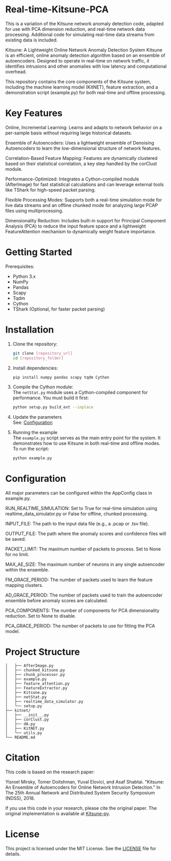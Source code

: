 
# Real-time-Kitsune-PCA
This is a variation of the Kitsune network anomaly detection code, adapted for use with PCA dimension reduction, and real-time network data processing. Additional code for simulating real-time data streams from existing data is included.

Kitsune: A Lightweight Online Network Anomaly Detection System 
Kitsune is an efficient, online anomaly detection algorithm based on an ensemble of autoencoders. Designed to operate in real-time on network traffic, it identifies intrusions and other anomalies with low latency and computational overhead.

This repository contains the core components of the Kitsune system, including the machine learning model (KitNET), feature extraction, and a demonstration script (example.py) for both real-time and offline processing.

# Key Features 
Online, Incremental Learning: Learns and adapts to network behavior on a per-sample basis without requiring large historical datasets.

Ensemble of Autoencoders: Uses a lightweight ensemble of Denoising Autoencoders to learn the low-dimensional structure of network features.

Correlation-Based Feature Mapping: Features are dynamically clustered based on their statistical correlation, a key step handled by the corClust module.

Performance-Optimized: Integrates a Cython-compiled module (AfterImage) for fast statistical calculations and can leverage external tools like TShark for high-speed packet parsing.

Flexible Processing Modes: Supports both a real-time simulation mode for live data streams and an offline chunked mode for analyzing large PCAP files using multiprocessing.

Dimensionality Reduction: Includes built-in support for Principal Component Analysis (PCA) to reduce the input feature space and a lightweight FeatureAttention mechanism to dynamically weight feature importance.

# Getting Started 
Prerequisites:

* Python 3.x
* NumPy
* Pandas
* Scapy
* Tqdm
* Cython
* TShark  (Optional, for faster packet parsing)

# Installation

1. Clone the repository:
   ```bash
   git clone [repository_url]
   cd [repository_folder]
   ```

2. Install dependencies:
   ```bash
   pip install numpy pandas scapy tqdm Cython
   ```

3. Compile the Cython module:  
   The `netStat.py` module uses a Cython-compiled component for performance. You must build it first:
   ```bash
   python setup.py build_ext --inplace
   ```

4. Update the parameters  
   See: [Configuration](#configuration)

5. Running the example  
   The `example.py` script serves as the main entry point for the system. It demonstrates how to use Kitsune in both real-time and offline modes.  
   To run the script:
   ```bash
   python example.py
   ```
# Configuration 
All major parameters can be configured within the AppConfig class in example.py.

RUN_REALTIME_SIMULATION: Set to True for real-time simulation using realtime_data_simulator.py or False for offline, chunked processing.

INPUT_FILE: The path to the input data file (e.g., a .pcap or .tsv file).

OUTPUT_FILE: The path where the anomaly scores and confidence files will be saved.

PACKET_LIMIT: The maximum number of packets to process. Set to None for no limit.

MAX_AE_SIZE: The maximum number of neurons in any single autoencoder within the ensemble.

FM_GRACE_PERIOD: The number of packets used to learn the feature mapping clusters.

AD_GRACE_PERIOD: The number of packets used to train the autoencoder ensemble before anomaly scores are calculated.

PCA_COMPONENTS: The number of components for PCA dimensionality reduction. Set to None to disable.

PCA_GRACE_PERIOD: The number of packets to use for fitting the PCA model.

# Project Structure 

```text
│   ├── AfterImage.py
│   ├── chunked_kitsune.py
│   ├── chunk_processor.py
│   ├── example.py
│   ├── feature_attention.py
│   ├── FeatureExtractor.py
│   ├── Kitsune.py
│   ├── netStat.py
│   ├── realtime_data_simulator.py
│   └── setup.py
├── kitnet/
│   ├── __init__.py
│   ├── corClust.py
│   ├── dA.py
│   ├── KitNET.py
│   └── utils.py
└── README.md
```

# Citation 
This code is based on the research paper:

Yisroel Mirsky, Tomer Doitshman, Yuval Elovici, and Asaf Shabtai. "Kitsune: An Ensemble of Autoencoders for Online Network Intrusion Detection." In The 25th Annual Network and Distributed System Security Symposium (NDSS), 2018.

If you use this code in your research, please cite the original paper.
The original implementation is available at [Kitsune-py](https://github.com/ymirsky/Kitsune-py).

# License
This project is licensed under the MIT License. See the [LICENSE](LICENSE.txt) file for details.
